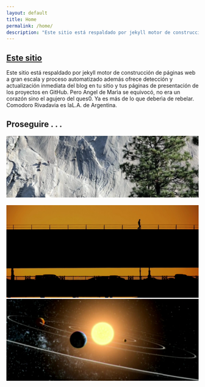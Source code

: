 ```yaml
---
layout: default
title: Home
permalink: /home/
description: "Este sitio está respaldado por jekyll motor de construcción de páginas web a gran escala y proceso automatizado además ofrece detección y actualización inmediata del blog en tu sitio y tus páginas de presentación de los proyectos en GitHub."
---
```

<div id="entry">
						<div class="Motor">
							<h2 class="title"><a href="/home.md">Este sitio</a></h2>
						</div>
<p>Este sitio está respaldado por jekyll motor de construcción de páginas web a gran escala y proceso
automatizado además ofrece detección y actualización inmediata del blog en tu sitio y tus páginas
de presentación de los proyectos en GitHub. Pero Angel de Marìa se equivocó, no era un corazón sino
el agujero del ques0. Ya es más de lo que deberìa de rebelar. Comodoro Rivadavia es laL.A. de 
Argentina.</p>
</div>

## Proseguire . . .

<html>
<a href="/images/proseguire.jpg"><img src="/images/proseguire.jpg" width="600"></a><br><br>
<a href="/images/amarheloeneutro.jpg"><img src="/images/amarheloeneutro.jpg" width="600"></a>
<a href="/images/challenge.jpg"><img src="/images/challenge.jpg" width="600"></a>
</html>


